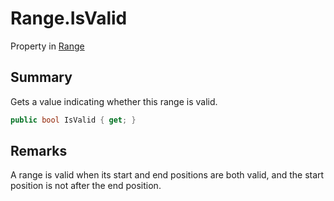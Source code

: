 # Range.IsValid

Property in [Range](/docs/api/csharp/yarn.compiler.range.md)

## Summary


Gets a value indicating whether this range is valid.


```csharp
public bool IsValid { get; }
```

## Remarks


A range is valid when its start and end positions are both valid,
and the start position is not after the end position.


